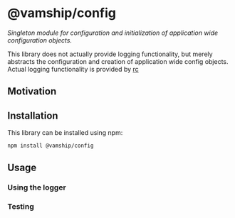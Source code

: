 # @vamship/config

_Singleton module for configuration and initialization of application wide
configuration objects._

This library does not actually provide logging functionality, but merely
abstracts the configuration and creation of application wide config objects.
Actual logging functionality is provided by
[rc](https://www.npmjs.com/package/rc)

## Motivation

## Installation

This library can be installed using npm:

```
npm install @vamship/config
```

## Usage

### Using the logger

### Testing
